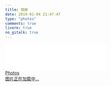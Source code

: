 ```yaml
---
title: 相册
date: 2019-01-04 21:47:47
type: "photos"
comments: true
livere: true
no_gitalk: true
---
```


<link rel="stylesheet" href="../lib/album/default-skin/default-skin.css">
<link rel="stylesheet" href="../lib/album/ins.css">
<link rel="stylesheet" href="../lib/album/photoswipe.css"> 

<iframe frameborder="no" border="0" marginwidth="0" marginheight="0" width=330 height=86 src="//music.163.com/outchain/player?type=2&id=1374416&auto=0&height=66"></iframe>
<div class="photos-btn-wrap">
    <a class="photos-btn active" href="javascript:void(0)">Photos</a>
</div>
<div class="instagram itemscope">
    <a href="#" target="_blank" class="open-ins">图片正在加载中…</a>
</div>

<script>
  (function() {
    var loadScript = function(path) {
      var $script = document.createElement('script')
      document.getElementsByTagName('body')[0].appendChild($script)
      $script.setAttribute('src', path)
	  document.getElementsByClassName('pswp__ui pswp__ui--hidden')[0].setAttribute("style", "display:block")
    }
    setTimeout(function() {
        loadScript('../lib/album/ins.js')
    }, 0)
  })()
</script>
